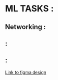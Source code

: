 # ML TASKS :

## Networking :

## :

## :

[Link to figma design](https://www.figma.com/proto/ntldnU5p7Yo5775ORCVtSJ/UI-UX-task?node-id=1-2&t=33PLoZ1kQLAfovxZ-1)

